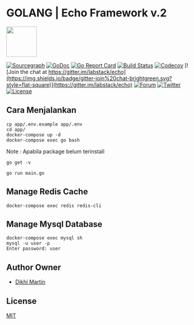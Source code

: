 # GOLANG | Echo Framework v.2
<a href="https://echo.labstack.com"><img height="80" src="https://cdn.labstack.com/images/echo-logo.svg"></a>

[![Sourcegraph](https://sourcegraph.com/github.com/labstack/echo/-/badge.svg?style=flat-square)](https://sourcegraph.com/github.com/labstack/echo?badge)
[![GoDoc](http://img.shields.io/badge/go-documentation-blue.svg?style=flat-square)](http://godoc.org/github.com/labstack/echo)
[![Go Report Card](https://goreportcard.com/badge/github.com/labstack/echo?style=flat-square)](https://goreportcard.com/report/github.com/labstack/echo)
[![Build Status](http://img.shields.io/travis/labstack/echo.svg?style=flat-square)](https://travis-ci.org/labstack/echo)
[![Codecov](https://img.shields.io/codecov/c/github/labstack/echo.svg?style=flat-square)](https://codecov.io/gh/labstack/echo)
[![Join the chat at https://gitter.im/labstack/echo](https://img.shields.io/badge/gitter-join%20chat-brightgreen.svg?style=flat-square)](https://gitter.im/labstack/echo)
[![Forum](https://img.shields.io/badge/community-forum-00afd1.svg?style=flat-square)](https://forum.labstack.com)
[![Twitter](https://img.shields.io/badge/twitter-@labstack-55acee.svg?style=flat-square)](https://twitter.com/labstack)
[![License](http://img.shields.io/badge/license-mit-blue.svg?style=flat-square)](https://raw.githubusercontent.com/labstack/echo/master/LICENSE)

<!-- 
## Requirement Server
- GO => go1.13.12
- Redis Server (4.0.9)
- Mysql (mysql  Ver 14.14 Distrib 5.7.30, for Linux)
 -->

## Cara Menjalankan
``` shell
cp app/.env.example app/.env
cd app/
docker-compose up -d
docker-compose exec go bash
```

Note : Apabila package belum terinstall 
```shell
go get -v
```

```shell
go run main.go
```

## Manage Redis Cache
```shell
docker-compose exec redis redis-cli
```

## Manage Mysql Database
```shell
docker-compose exec mysql sh 
mysql -u user -p
Enter password: user
```


## Author Owner
- [Dikhi Martin](https://www.linkedin.com/in/dikhi-martin/)

## License
[MIT](https://github.com/labstack/echo/blob/master/LICENSE)

